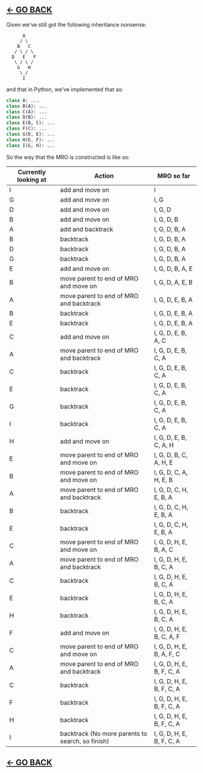 ## [<- GO BACK](../03_complex_inheritance.md#predicting-the-mro)


Given we've still got the following inheritance nonsense:

```
      A
     / \
    B   C
   / \ / \
  D   E   F
   \ / \ /
    G   H
     \ /
      I
```
and that in Python, we've implemented that as:
```python
class A: ...
class B(A): ...
class C(A): ...
class D(B): ...
class E(B, C): ...
class F(C): ...
class G(D, E): ...
class H(E, F): ...
class I(G, H): ...
```

So the way that the MRO is constructed is like so:  

| Currently looking at | Action | MRO so far |
|----------------------|--------|------------|
| I | add and move on |I |
| G | add and move on | I, G |
| D | add and move on | I, G, D |
| B | add and move on | I, G, D, B |
| A | add and backtrack | I, G, D, B, A |
| B | backtrack | I, G, D, B, A |
| D | backtrack | I, G, D, B, A |
| G | backtrack | I, G, D, B, A |
| E | add and move on | I, G, D, B, A, E |
| B | move parent to end of MRO and move on | I, G, D, A, E, B |
| A | move parent to end of MRO and backtrack | I, G, D, E, B, A |
| B | backtrack | I, G, D, E, B, A |
| E | backtrack | I, G, D, E, B, A |
| C | add and move on | I, G, D, E, B, A, C |
| A | move parent to end of MRO and backtrack | I, G, D, E, B, C, A |
| C | backtrack | I, G, D, E, B, C, A |
| E | backtrack | I, G, D, E, B, C, A |
| G | backtrack | I, G, D, E, B, C, A |
| I | backtrack | I, G, D, E, B, C, A |
| H | add and move on | I, G, D, E, B, C, A, H |
| E | move parent to end of MRO and move on | I, G, D, B, C, A, H, E |
| B | move parent to end of MRO and move on | I, G, D, C, A, H, E, B |
| A | move parent to end of MRO and backtrack | I, G, D, C, H, E, B, A |
| B | backtrack | I, G, D, C, H, E, B, A |
| E | backtrack | I, G, D, C, H, E, B, A |
| C | move parent to end of MRO and move on | I, G, D, H, E, B, A, C |
| A | move parent to end of MRO and backtrack | I, G, D, H, E, B, C, A |
| C | backtrack | I, G, D, H, E, B, C, A |
| E | backtrack | I, G, D, H, E, B, C, A |
| H | backtrack | I, G, D, H, E, B, C, A |
| F | add and move on | I, G, D, H, E, B, C, A, F |
| C | move parent to end of MRO and move on | I, G, D, H, E, B, A, F, C |
| A | move parent to end of MRO and backtrack | I, G, D, H, E, B, F, C, A |
| C | backtrack | I, G, D, H, E, B, F, C, A |
| F | backtrack | I, G, D, H, E, B, F, C, A |
| H | backtrack | I, G, D, H, E, B, F, C, A |
| I | backtrack (No more parents to search, so finish) | I, G, D, H, E, B, F, C, A |

## [<- GO BACK](../03_complex_inheritance.md#predicting-the-mro)